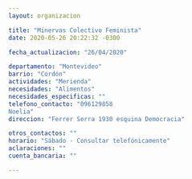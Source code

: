 ```yaml
---
layout: organizacion

title: "Minervas Colectivo Feminista"
date: 2020-05-26 20:22:32 -0300

fecha_actualizacion: "26/04/2020"

departamento: "Montevideo"
barrio: "Cordón"
actividades: "Merienda"
necesidades: "Alimentos"
necesidades_especificas: ""
telefono_contacto: "096129858
Noelia"
direccion: "Ferrer Serra 1930 esquina Democracia"

otros_contactos: ""
horario: "Sábado - Consultar telefónicamente"
aclaraciones: ""
cuenta_bancaria: ""

---
```

